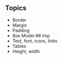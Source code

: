 ## Topics

- Border
- Margin
- Padding
- Box Model ## Imp
- Text, font, icons, links
- Tables
- Height, width

